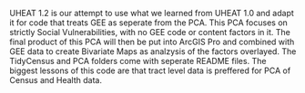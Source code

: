 UHEAT 1.2 is our attempt to use what we learned from UHEAT 1.0 and adapt it for code that treats GEE as seperate from the PCA. 
This PCA focuses on strictly Social Vulnerabilities, with no GEE code or content factors in it. 
The final product of this PCA will then be put into ArcGIS Pro and combined with GEE data to create Bivariate Maps as analzysis of the factors overlayed. 
The TidyCensus and PCA folders come with seperate README files. The biggest lessons of this code are that tract level data is preffered for PCA of Census and Health data. 
